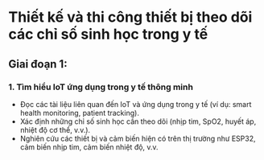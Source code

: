 # Thiết kế và thi công thiết bị theo dõi các chỉ số sinh học trong y tế
## Giai đoạn 1:
### 1. Tìm hiểu IoT ứng dụng trong y tế thông minh
- Đọc các tài liệu liên quan đến IoT và ứng dụng trong y tế (ví dụ: smart health monitoring, patient tracking).
- Xác định những chỉ số sinh học cần theo dõi (nhịp tim, SpO2, huyết áp, nhiệt độ cơ thể, v.v.).
- Nghiên cứu các thiết bị và cảm biến hiện có trên thị trường như ESP32, cảm biến nhịp tim, cảm biến nhiệt độ, v.v.
